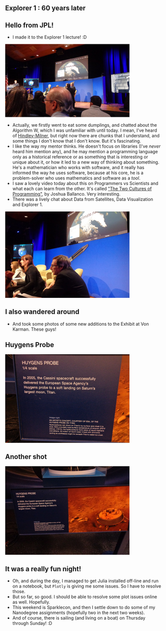 ## Explorer 1 : 60 years later

## Hello from JPL!
- I made it to the Explorer 1 lecture! :D

<img src="/images/explorer/e1.png" width="400">

- Actually, we firstly went to eat some dumplings, and chatted about 
  the Algorithm W, which I was unfamiliar with until today. 
  I mean, I've heard of [Hindley-Milner](https://en.wikipedia.org/wiki/Hindley%E2%80%93Milner_type_system), but right now there are chunks
  that I understand, and some things I don't know that I don't know.
  But it's fascinating. 
- I like the way my mentor thinks. He doesn't focus on libraries (I've *never* heard him mention any), and he may mention 
  a programming language only as a historical reference or as something that is interesting or unique about it, or how it led
  to a new way of thinking about something. He's a mathematician who works with software, and it really has informed the way
  he uses software, because at his core, he is a problem-solver who uses mathematics and software as a *tool*.
- I saw a lovely video today about this on Programmers vs Scientists and what each can learn from the other. 
  It's called ["The Two Cultures of Programming"](https://www.youtube.com/watch?v=C3iR_PknlFc), by Joshua Ballanco.
  Very interesting. 
- There was a lively chat about Data from Satellites, Data Visualization and Explorer 1.

<img src="/images/explorer/e4.png" width="400">

## I also wandered around
- And took some photos of some new additions to the Exhibit at Von Karman.
These guys!

## Huygens Probe

<img src="/images/explorer/e2.png" width="400">

## Another shot

<img src="/images/explorer/e3.png" width="400">

## It was a really fun night!
- Oh, and during the day, I managed to get Julia installed off-line and run on
  a notebook, but ```Plotly``` is giving me some issues. So I have to resolve those.
- But so far, so good. I should be able to resolve some plot issues online as well. 
  Hopefully.
- This weekend is Sparklecon, and then I settle down to do some of my Nanodegree assignments
  (hopefully two in the next two weeks). 
- And of course, there is sailing (and living on a boat) on Thursday through Sunday! :D
  
